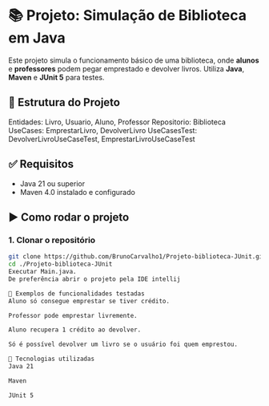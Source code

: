 # 📚 Projeto: Simulação de Biblioteca em Java

Este projeto simula o funcionamento básico de uma biblioteca, onde **alunos** e **professores** podem pegar emprestado e devolver livros. Utiliza **Java**, **Maven** e **JUnit 5** para testes.

## 🧱 Estrutura do Projeto

Entidades: Livro, Usuario, Aluno, Professor
Repositorio: Biblioteca
UseCases: EmprestarLivro, DevolverLivro
UseCasesTest: DevolverLivroUseCaseTest, EmprestarLivroUseCaseTest

## ✅ Requisitos

- Java 21 ou superior
- Maven 4.0 instalado e configurado

## ▶️ Como rodar o projeto

### 1. Clonar o repositório

```bash
git clone https://github.com/BrunoCarvalho1/Projeto-biblioteca-JUnit.git
cd ./Projeto-biblioteca-JUnit
Executar Main.java.
De preferência abrir o projeto pela IDE intellij

🧪 Exemplos de funcionalidades testadas
Aluno só consegue emprestar se tiver crédito.

Professor pode emprestar livremente.

Aluno recupera 1 crédito ao devolver.

Só é possível devolver um livro se o usuário foi quem emprestou.

📌 Tecnologias utilizadas
Java 21

Maven

JUnit 5
